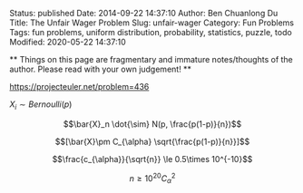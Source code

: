 Status: published
Date: 2014-09-22 14:37:10
Author: Ben Chuanlong Du
Title: The Unfair Wager Problem
Slug: unfair-wager
Category: Fun Problems
Tags: fun problems, uniform distribution, probability, statistics, puzzle, todo
Modified: 2020-05-22 14:37:10

**
Things on this page are
fragmentary and immature notes/thoughts of the author.
Please read with your own judgement!
**


https://projecteuler.net/problem=436

$X_i \sim Bernoulli(p)$

$$\bar{X}_n \dot{\sim} N(p, \frac{p(1-p)}{n})$$

$$[\bar{X}\pm C_{\alpha} \sqrt{\frac{p(1-p)}{n}}]$$

$$\frac{c_{\alpha}}{\sqrt{n}} \le 0.5\times 10^{-10}$$

$$n \ge 10^{20} C_{\alpha}^2$$

